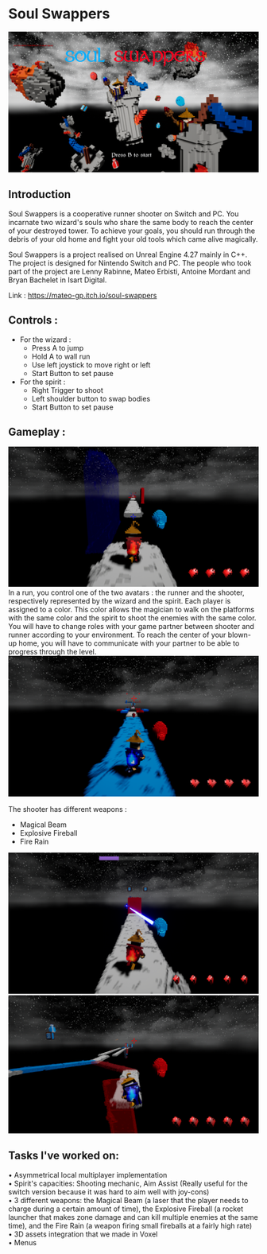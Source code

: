 <h1> Soul Swappers </h1>
<img src = "Images/MainMenu.png">
<h2><b>Introduction </b></h2>
Soul Swappers is a cooperative runner shooter on Switch and PC. You incarnate two wizard's souls who share the same body to reach the center of your destroyed tower. To achieve your goals, you should run through the debris of your old home and fight your old tools which came alive magically.

Soul Swappers is a project realised on Unreal Engine 4.27 mainly in C++. The project is designed for Nintendo Switch and PC. The people who took part of the project are Lenny Rabinne, Mateo Erbisti, Antoine Mordant and Bryan Bachelet in Isart Digital.

Link : https://mateo-gp.itch.io/soul-swappers

<h2><b> Controls :</b></h2>
<ul>
<li> For the wizard :
    <ul> 
    <li> Press A to jump
    <li> Hold A to wall run
    <li> Use left joystick to move right or left
    <li> Start Button to set pause
    </ul>
<li> For the spirit :
    <ul>
        <li> Right Trigger to shoot
        <li> Left shoulder button to swap bodies
        <li> Start Button to set pause
    </ul>
</ul>


<h2><b> Gameplay :</b> </h2>
<img src = "Images/ScreenPlay1.png">
In a run, you control one of the two avatars : the runner and the shooter, respectively represented by the wizard and the spirit. Each player is assigned to a color. This color allows the magician to walk on the platforms with the same color and the spirit to shoot the enemies with the same color. You will have to change roles with your game partner between shooter and runner according to your environment. To reach the center of your blown-up home, you will have to communicate with your partner to be able to progress through the level.
<img src = "Images/BluePlayerScreen.png">

The shooter has different weapons : 
<ul>
<li> Magical Beam
<li> Explosive Fireball
<li> Fire Rain
</ul>

<img src = "Images/laserBlue.png">
<img src = "Images/SwapScreen.png">

<h2><b> Tasks I've worked on: </b> </h2>
• Asymmetrical local multiplayer implementation <br>
• Spirit's capacities: Shooting mechanic, Aim Assist (Really useful for the switch version because it was hard to aim well with joy-cons)<br>
• 3 different weapons: the Magical Beam (a laser that the player needs to charge during a certain amount of time), the Explosive Fireball (a rocket launcher that makes zone damage and can kill multiple enemies at the same time), and the Fire Rain (a weapon firing small fireballs at a fairly high rate)<br>
• 3D assets integration that we made in Voxel<br>
• Menus<br>
